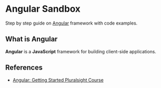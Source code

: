 # Angular Sandbox

Step by step guide on [Angular](https://angular.io/) framework with code examples.

## What is Angular

**Angular** is a **JavaScript** framework  for building client-side applications.

## References

* [Angular: Getting Started Pluralsight Course](https://app.pluralsight.com/library/courses/angular-2-getting-started-update/table-of-contents)
